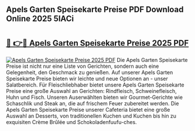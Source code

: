 ## Apels Garten Speisekarte Preise PDF Download Online 2025 5lACi

# <h2><a href="http://gcaoeh8.nevu.top/?p=Apels+Garten+Speisekarte+Preise">🔗 👉🔴 Apels Garten Speisekarte Preise 2025 PDF</a></h2>

[![Apels Garten Speisekarte Preise 2025 PDF](https://i.imgur.com/dBaPXMq.png)](http://gcaoeh8.nevu.top/?p=Apels+Garten+Speisekarte+Preise)
Die Apels Garten Speisekarte Preise ist nicht nur eine Liste von Gerichten, sondern auch eine Gelegenheit, den Geschmack zu genießen. Auf unserer Apels Garten Speisekarte Preise bieten wir leichte und neue Optionen an - unser Salatbereich. Für Fleischliebhaber bietet unsere Apels Garten Speisekarte Preise eine große Auswahl an Gerichten: Rindfleisch, Schweinefleisch, Huhn und Fisch. Unseren Auserwählten bieten wir Gourmet-Gerichte wie Schaschlik und Steak an, die auf frischem Feuer zubereitet werden. Die Apels Garten Speisekarte Preise unserer Cafeteria bietet eine große Auswahl an Desserts, von traditionellen Kuchen und Kuchen bis hin zu exquisiten Crème Brûlée und Schokoladenfuufu-ches.
